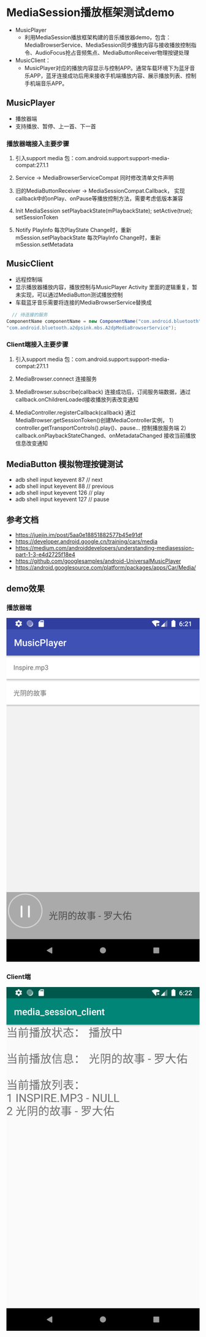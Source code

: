 
# MediaSession播放框架测试demo
- MusicPlayer 
  - 利用MediaSession播放框架构建的音乐播放器demo，包含：MediaBrowserService、MediaSession同步播放内容与接收播放控制指令、AudioFocus抢占音频焦点、MediaButtonReceiver物理按键处理
- MusicClient： 
  -  MusicPlayer对应的播放内容显示与控制APP。通常车载环境下为蓝牙音乐APP，蓝牙连接成功后用来接收手机端播放内容、展示播放列表、控制手机端音乐APP。

## MusicPlayer
- 播放器端
- 支持播放、暂停、上一首、下一首

### 播放器端接入主要步骤
1. 引入support media 包：com.android.support:support-media-compat:27.1.1
2. Service ->  MediaBrowserServiceCompat
	同时修改清单文件声明 <action android:name="android.media.browse.MediaBrowserService" />

3. 旧的MediaButtonReceiver -> MediaSessionCompat.Callback，
	实现callback中的onPlay、onPause等播放控制方法，需要考虑低版本兼容

4. Init MediaSession
	setPlaybackState(mPlaybackState); setActive(true); setSessionToken

5. Notify PlayInfo
	每次PlayState Change时，重新mSession.setPlaybackState
	每次PlayInfo Change时，重新mSession.setMetadata


## MusicClient
- 远程控制端
- 显示播放器播放内容，播放控制与MusicPlayer Activity
  里面的逻辑重复，暂未实现，可以通过MediaButton测试播放控制
- 车载蓝牙音乐需要将连接的MediaBrowserService替换成
```java 
  // 待连接的服务 
ComponentName componentName = new ComponentName("com.android.bluetooth",
"com.android.bluetooth.a2dpsink.mbs.A2dpMediaBrowserService"); 
```

### Client端接入主要步骤
1. 引入support media 包：com.android.support:support-media-compat:27.1.1

2. MediaBrowser.connect 连接服务

3. MediaBrowser.subscribe(callback) 
	连接成功后，订阅服务端数据，通过callback.onChildrenLoaded接收播放列表改变通知

4. MediaController.registerCallback(callback)
	通过MediaBrowser.getSessionToken()创建MediaController实例，
	1）controller.getTransportControls().play()、pause… 控制播放服务端 
	2）callback.onPlaybackStateChanged、onMetadataChanged 接收当前播放信息改变通知



## MediaButton 模拟物理按键测试
- adb shell input keyevent 87	// next
- adb shell input keyevent 88	// previous
- adb shell input keyevent 126 	// play
- adb shell input keyevent 127	// pause


## 参考文档
- https://juejin.im/post/5aa0e18851882577b45e91df
- https://developer.android.google.cn/training/cars/media
- https://medium.com/androiddevelopers/understanding-mediasession-part-1-3-e4d2725f18e4
- https://github.com/googlesamples/android-UniversalMusicPlayer
- https://android.googlesource.com/platform/packages/apps/Car/Media/

## demo效果
### 播放器端
![播放器端](img/player.png)

### Client端
![客户端播放显示端](img/client.png)
